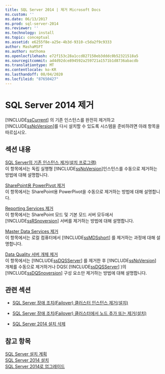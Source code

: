 ```yaml
---
title: SQL Server 2014 | 제거 Microsoft Docs
ms.custom: ''
ms.date: 06/13/2017
ms.prod: sql-server-2014
ms.reviewer: ''
ms.technology: install
ms.topic: conceptual
ms.assetid: e6255f8e-a25e-4b3d-9310-c5da2f9c9333
author: MashaMSFT
ms.author: mathoma
ms.openlocfilehash: e72f153c28a1ccd827150eb3dddc0b52321518a5
ms.sourcegitcommit: ad4d92dce894592a259721a1571b1d8736abacdb
ms.translationtype: MT
ms.contentlocale: ko-KR
ms.lasthandoff: 08/04/2020
ms.locfileid: "87650427"
---
```

# <a name="uninstall-sql-server-2014"></a>SQL Server 2014 제거
  [!INCLUDE[ssCurrent](../../includes/sscurrent-md.md)] 의 기존 인스턴스를 완전히 제거하고 [!INCLUDE[ssNoVersion](../../includes/ssnoversion-md.md)]를 다시 설치할 수 있도록 시스템을 준비하려면 아래 항목을 따르십시오.  
  
## <a name="in-this-section"></a>섹션 내용  
 [SQL Server의 기존 인스턴스 제거&#40;설치 프로그램&#41;](uninstall-an-existing-instance-of-sql-server-setup.md)  
 이 항목에서는 독립 실행형 [!INCLUDE[ssNoVersion](../../includes/ssnoversion-md.md)]인스턴스를 수동으로 제거하는 방법에 대해 설명합니다.  
  
 [SharePoint용 PowerPivot 제거](uninstall-power-pivot-for-sharepoint.md)  
 이 항목에서는 SharePoint용 PowerPivot을 수동으로 제거하는 방법에 대해 설명합니다.  
  
 [Reporting Services 제거](uninstall-reporting-services.md)  
 이 항목에서는 SharePoint 모드 및 기본 모드 서버 모두에서 [!INCLUDE[ssRSnoversion](../../includes/ssrsnoversion-md.md)] 서버를 제거하는 방법에 대해 설명합니다.  
  
 [Master Data Services 제거](uninstall-and-remove-master-data-services.md)  
 이 항목에서는 로컬 컴퓨터에서 [!INCLUDE[ssMDSshort](../../includes/ssmdsshort-md.md)] 를 제거하는 과정에 대해 설명합니다.  
  
 [Data Quality 서버 개체 제거](remove-data-quality-server-objects.md)  
 이 항목에서는 [!INCLUDE[ssDQSServer](../../includes/ssdqsserver-md.md)] 를 제거한 후 [!INCLUDE[ssNoVersion](../../includes/ssnoversion-md.md)] 개체를 수동으로 제거하거나 DQS( [!INCLUDE[ssDQSServer](../../includes/ssdqsserver-md.md)] )의 [!INCLUDE[ssDQSnoversion](../../includes/ssdqsnoversion-md.md)] 구성 요소만 제거하는 방법에 대해 설명합니다.  
  
## <a name="related-sections"></a>관련 섹션  
  
-   [SQL Server 장애 조치(Failover) 클러스터 인스턴스 제거&#40;설치&#41;](../failover-clusters/install/remove-a-sql-server-failover-cluster-instance-setup.md)  
  
-   [SQL Server 장애 조치(Failover) 클러스터에서 노드 추가 또는 제거&#40;설치&#41;](../failover-clusters/install/add-or-remove-nodes-in-a-sql-server-failover-cluster-setup.md)  
  
-   [SQL Server 2014 설치 삭제](../../database-engine/install-windows/repair-a-failed-sql-server-installation.md)  
  
## <a name="see-also"></a>참고 항목  
 [SQL Server 설치 계획](planning-a-sql-server-installation.md)   
 [SQL Server 2014 설치](../../database-engine/install-windows/install-sql-server.md)   
 [SQL Server 2014로 업그레이드](../../database-engine/install-windows/upgrade-sql-server.md)  
  
  
